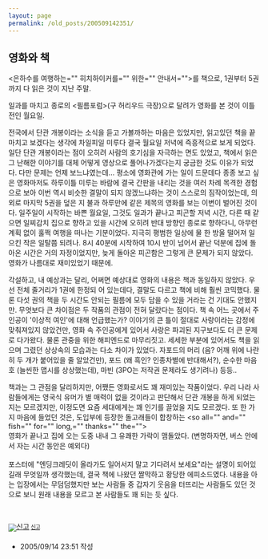 ```yaml
---
layout: page
permalink: /old_posts/200509142351/
---
```


## 영화와 책

<은하수를 여행하는="" 히치하이커를="" 위한="" 안내서="">를 책으로, 1권부터 5권까지 다 읽은 것이 지난 주말.

일과를 마치고 종로의 <필름포럼>(구 허리우드 극장)으로 달려가 영화를 본 것이 이틀 전인 월요일.

전국에서 단관 개봉이라는 소식을 듣고 가볼까하는 마음은 있었지만, 읽고있던 책을 끝마치고 보겠다는 생각에 차일피일 미루다 결국 월요일 저녁에 즉흥적으로 보게 되었다.
일단 단관 개봉이라는 점이 오히려 사람의 호기심을 자극하는 면도 있었고, 책에서 읽은 그 난해한 이야기를 대체 어떻게 영상으로 풀어나가겠다는지 궁금한 것도 이유가 되었다.
다만 문제는 언제 보느냐였는데... 평소에 영화관에 가는 일이 드문데다 종종 보고 싶은 영화마저도 하루이틀 미루는 바람에 결국 간판을 내리는 것을 여러 차례 목격한 경험으로 보아 이번 역시 비슷한 결말이 되지 않겠느냐하는 것이 스스로의 짐작이었는데, 의외로 마지막 5권을 덮은 지 불과 하루만에 같은 제목의 영화를 보는 이변이 벌어진 것이다.
일주일이 시작하는 바쁜 월요일, 그것도 일과가 끝나고 피곤할 저녁 시간, 다른 때 같으면 일찌감치 집으로 향하고 있을 시간에 오히려 반대 방향인 종로로 향하다니, 아무런 계획 없이 훌쩍 여행을 떠나는 기분이었다. 지극히 평범한 일상에 물 한 방울 떨어져 일으킨 작은 일탈쯤 되려나.
8시 40분에 시작하여 10시 반이 넘어서 끝난 덕분에 집에 돌아온 시간은 거의 자정이었지만, 늦게 돌아온 피곤함은 그렇게 큰 문제가 되지 않았다. 영화가 나름대로 재미있었기 때문에.

각설하고, 내 예상과는 달리, 어쩌면 예상대로 영화의 내용은 책과 동일하지 않았다. 우선 전체 줄거리가 1권에 한정되 어 있는데다, 결말도 다르고 책에 비해 훨씬 코믹했다. 물론 다섯 권의 책을 두 시간도 안되는 필름에 모두 담을 수 있을 거라는 건 기대도 안했지만.
무엇보다 큰 차이점은 두 작품의 관점이 전혀 달랐다는 점이다. 책 속 어느 곳에서 주인공이 '이상적 여인'에 대해 언급했는가? 이야기의 큰 틀이 절대로 사랑이라는 감정에 맞춰져있지 않았건만, 영화 속 주인공에게 있어서 사랑은 파괴된 지구보다도 더 큰 문제로 다가왔다. 물론 관중을 위한 해피엔드로 마무리짓고.
세세한 부분에 있어서도 책을 읽으며 그렸던 상상속의 모습과는 다소 차이가 있었다. 자포드의 머리 (음? 어깨 위에 나란히 두 개가 붙어있을 줄 알았건만), 포드 (왜 흑인? 인종차별에 반대해서?), 순수한 마음 호 (늘씬한 맵시를 상상했는데), 마빈 (3PO는 저작권 문제라도 생기려나) 등등..

책과는 그 관점을 달리하지만, 어쨌든 영화로서도 꽤 재미있는 작품이었다. 우리 나라 사람들에게는 영국식 유머가 별 매력이 없을 것이라고 판단해서 단관 개봉을 하게 되었는지는 모르겠지만, 이정도면 요즘 세대에게는 꽤 인기를 끌었을 지도 모르겠다. 
또 한 가지 마음에 들었던 것은, 도입부에 등장한 돌고래들이 합창하는 <so all="" and="" fish="" for="" long,="" thanks="" the=""><br/>영화가 끝나고 집에 오는 도중 내내 그 유쾌한 가락이 맴돌았다. (변명하자면, 버스 안에서 자는 시간 동안은 예외다)<br/><br/>포스터에 "엔딩크레딧이 올라가도 일어서지 말고 기다려서 보세요"라는 설명이 되어있길래 무엇일까 생각했는데, 결국 책에 나왔던 짤막하고 황당한 에피소드였다. 내용을 아는 입장에서는 무덤덤했지만 보는 사람들 중 갑자기 웃음을 터뜨리는 사람들도 있던 것으로 보니 원래 내용을 모르고 본 사람들도 꽤 되는 듯 싶다.<br/>

<div style="line-height:12px;padding:35px 0 5px">
<a href="#신고" onclick="window.open('http://www.egloos.com/report/popup.php?posturl='+decodeURIComponent('http://kyeru.egloos.com/610413'), 'pop_badreport','width=500, height=460'); return false">
<img alt="신고" src="img/icon/ico_badreport.png" style="vertical-align:top;padding-right:3px"/><span style="font-size:11px;letter-spacing:-1px">신고</span>
</a>
</div></so>

- 2005/09/14 23:51 작성